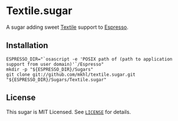 Textile.sugar
=============

A sugar adding sweet [Textile][] support to [Espresso][].

[espresso]: <http://macrabbit.com/espresso/> "Espresso, by MacRabbit"
[textile]: <http://hobix.com/textile/> "A Textile Reference"


Installation
------------

    ESPRESSO_DIR="`osascript -e 'POSIX path of (path to application support from user domain)'`/Espresso"
    mkdir -p "${ESPRESSO_DIR}/Sugars"
    git clone git://github.com/mkhl/textile.sugar.git "${ESPRESSO_DIR}/Sugars/Textile.sugar"


License
-------

This sugar is MIT Licensed. See [`LICENSE`][license] for details.

[license]: http://github.com/mkhl/textile.sugar/raw/master/LICENSE
